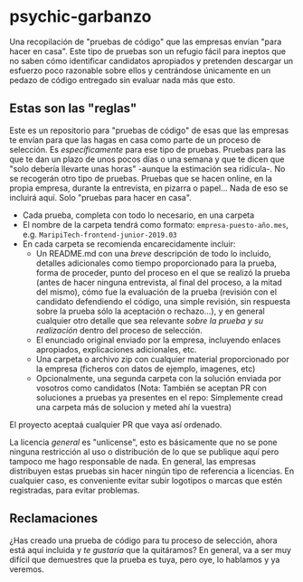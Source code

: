# psychic-garbanzo

Una recopilación de "pruebas de código" que las empresas envían "para hacer en casa". Este tipo de pruebas son un refugio fácil para ineptos que no saben cómo identificar candidatos apropiados y pretenden descargar un esfuerzo poco razonable sobre ellos y centrándose únicamente en un pedazo de código entregado sin evaluar nada más que esto.

## Estas son las "reglas"

Este es un repositorio para "pruebas de código" de esas que las empresas te envían para que las hagas en casa como parte de un proceso de selección. Es _específicamente_ para ese tipo de pruebas. Pruebas para las que te dan un plazo de unos pocos días o una semana y que te dicen que "solo debería llevarte unas horas" -aunque la estimación sea ridícula-.
No se recogerán otro tipo de pruebas. Pruebas que se hacen online, en la propia empresa, durante la entrevista, en pizarra o papel... Nada de eso se incluirá aquí. Solo "pruebas para hacer en casa".

 - Cada prueba, completa con todo lo necesario, en una carpeta
 - El nombre de la carpeta tendrá como formato: `empresa-puesto-año.mes`, e.g. `MaripiTech-frontend-junior-2019.03`
 - En cada carpeta se recomienda encarecidamente incluir:
   - Un README.md con una _breve_ descripción de todo lo incluido, detalles adicionales como tiempo proporcionado para la prueba, forma de proceder, punto del proceso en el que se realizó la prueba (antes de hacer ninguna entrevista, al final del proceso, a la mitad del mismo), cómo fue la evaluación de la prueba (revisión con el candidato defendiendo el código, una simple revisión, sin respuesta sobre la prueba sólo la aceptación o rechazo...), y en general cualquier otro detalle que sea relevante _sobre la prueba y su realización_ dentro del proceso de selección.
   - El enunciado original enviado por la empresa, incluyendo enlaces apropiados, explicaciones adicionales, etc.
   - Una carpeta o archivo zip con cualquier material proporcionado por la empresa (ficheros con datos de ejemplo, imagenes, etc)
   - Opcionalmente, una segunda carpeta con la solución enviada por vosotros como candidatos (Nota: También se aceptan PR con soluciones a pruebas ya presentes en el repo: Simplemente cread una carpeta más de solucion y meted ahí la vuestra)

El proyecto aceptaá cualquier PR que vaya así ordenado.

La licencia _general_ es "unlicense", esto es básicamente que no se pone ninguna restricción al uso o distribución de lo que se publique aquí pero tampoco me hago responsable de nada.
En general, las empresas distribuyen estas pruebas sin hacer ningún tipo de referencia a licencias. En cualquier caso, es conveniente evitar subir logotipos o marcas que estén registradas, para evitar problemas.

## Reclamaciones

¿Has creado una prueba de código para tu proceso de selección, ahora está aquí incluida y _te gustaría_ que la quitáramos? En general, va a ser muy difícil que demuestres que la prueba es tuya, pero oye, lo hablamos y ya veremos.
